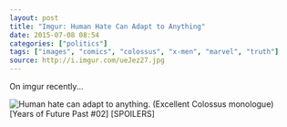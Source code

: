 ```yaml
---
layout: post
title: "Imgur: Human Hate Can Adapt to Anything"
date: 2015-07-08 08:54
categories: ["politics"]
tags: ["images", "comics", "colossus", "x-men", "marvel", "truth"]
source: http://i.imgur.com/ueJez27.jpg
---
```

On imgur recently...

![Human hate can adapt to anything. (Excellent Colossus monologue) [Years of Future Past #02]
[SPOILERS]](http://i.imgur.com/ueJez27.jpg)
